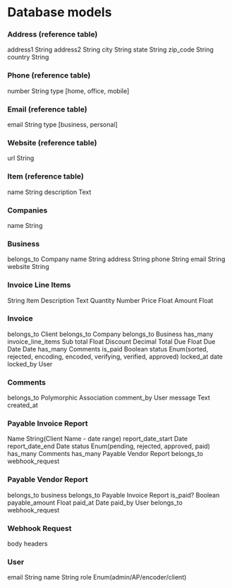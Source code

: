 # Database models

### Address (reference table)
address1 String
address2 String
city String
state String
zip_code String
country String

### Phone (reference table)
number String
type [home, office, mobile]

### Email (reference table)
email String
type [business, personal]

### Website (reference table)
url String

### Item (reference table)
name String
description Text

### Companies
name String

### Business
belongs_to Company
name String
address String
phone String
email String
website String

### Invoice Line Items
String Item
Description Text
Quantity Number
Price Float
Amount Float

### Invoice
belongs_to Client
belongs_to Company
belongs_to Business
has_many invoice_line_items
Sub total Float
Discount Decimal
Total Due Float
Due Date Date
has_many Comments
is_paid Boolean
status Enum(sorted, rejected, encoding, encoded, verifying, verified, approved)
locked_at date
locked_by User

### Comments
belongs_to Polymorphic Association
comment_by User
message Text
created_at

### Payable Invoice Report
Name String(Client Name - date range)
report_date_start Date
report_date_end Date
status Enum(pending, rejected, approved, paid)
has_many Comments
has_many Payable Vendor Report
belongs_to webhook_request


### Payable Vendor Report
belongs_to business
belongs_to Payable Invoice Report
is_paid? Boolean
payable_amount Float
paid_at Date
paid_by User
belongs_to webhook_request

### Webhook Request
body
headers

### User
email String
name String
role Enum(admin/AP/encoder/client)

